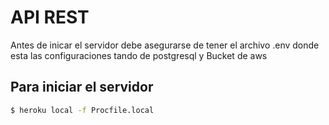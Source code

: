 # API REST
Antes de inicar el servidor debe asegurarse de tener el archivo .env donde esta las configuraciones tando de postgresql y Bucket de aws
## Para iniciar el servidor
``` bash
$ heroku local -f Procfile.local
```